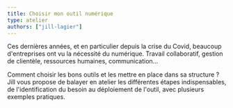 ```yaml
---
title: Choisir mon outil numérique
type: atelier
authors: ["jill-lagier"]
---
```


Ces dernières années, et en particulier depuis la crise du Covid, beaucoup d'entreprises ont vu la nécessité du numérique. Travail collaboratif, gestion de clientèle, ressources humaines, communication... 

Comment  choisir les bons outils et les mettre en place dans sa structure ? Jill vous propose de balayer en atelier les différentes étapes indispensables, de l'identification du besoin au déploiement de l'outil, avec plusieurs exemples pratiques.
